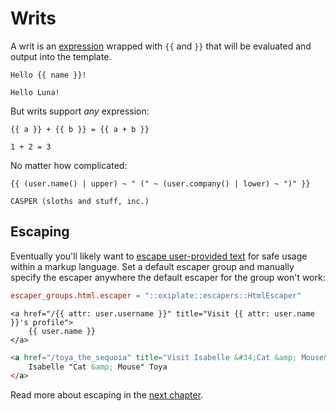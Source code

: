 # Writs

A writ is an [expression](../expressions.md) wrapped with `{{` and `}}` that will be evaluated and output into the template.

```oxip
Hello {{ name }}!
```

```text
Hello Luna!
```

But writs support _any_ expression:

```oxip
{{ a }} + {{ b }} = {{ a + b }}
```

```text
1 + 2 = 3
```

No matter how complicated:

```oxip
{{ (user.name() | upper) ~ " (" ~ (user.company() | lower) ~ ")" }}
```

```text
CASPER (sloths and stuff, inc.)
```

## Escaping

Eventually you'll likely want to [escape user-provided text](escaping.md) for safe usage within a markup language. Set a default escaper group and manually specify the escaper anywhere the default escaper for the group won't work:

```toml
escaper_groups.html.escaper = "::oxiplate::escapers::HtmlEscaper"
```

```oxip
<a href="/{{ attr: user.username }}" title="Visit {{ attr: user.name }}'s profile">
    {{ user.name }}
</a>
```

```html
<a href="/toya_the_sequoia" title="Visit Isabelle &#34;Cat &amp; Mouse&#34; Toya's profile">
    Isabelle "Cat &amp; Mouse" Toya
</a>
```

Read more about escaping in the [next chapter](escaping.md).
